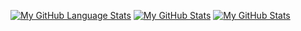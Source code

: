
  [![My GitHub Language Stats](https://github-readme-stats.vercel.app/api/top-langs/?username=IAmTheOnion&theme=tokyonight)]()
  [![My GitHub Stats](https://github-readme-codewars-stats.herokuapp.com/api/?username=CooBula&badge&colormode=dark_mode)]()
  [![My GitHub Stats](https://github-readme-stats.vercel.app/api/?username=IAmTheOnion&theme=tokyonight&showicons=true)]()
